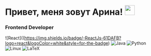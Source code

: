 <h1>Привет, меня зовут Арина! 
<img src="https://github.com/blackcater/blackcater/raw/main/images/Hi.gif" height="32"/></h1>
<h3>Frontend Developer</h3>

![React]((https://img.shields.io/badge/-ReactJs-61DAFB?logo=react&logoColor=white&style=for-the-badge)
![Java](https://img.shields.io/badge/java-%23ED8B00.svg?style=for-the-badge&logo=java&logoColor=white)
![Python](https://img.shields.io/badge/python-3670A0?style=for-the-badge&logo=python&logoColor=ffdd54)
![Linux](https://img.shields.io/badge/Linux-FCC624?style=for-the-badge&logo=linux&logoColor=black)
![LaTeX](https://img.shields.io/badge/latex-%23008080.svg?style=for-the-badge&logo=latex&logoColor=white)
